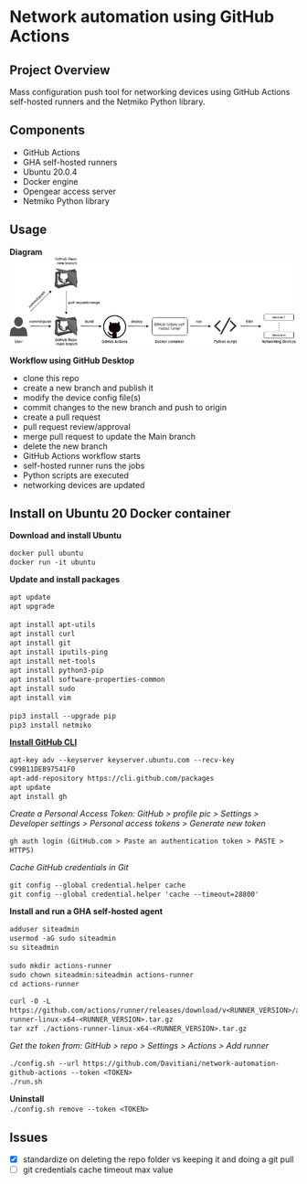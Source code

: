 # Network automation using GitHub Actions


## Project Overview
Mass configuration push tool for networking devices using GitHub Actions self-hosted runners and the Netmiko Python library.


## Components
- GitHub Actions
- GHA self-hosted runners
- Ubuntu 20.0.4
- Docker engine
- Opengear access server
- Netmiko Python library


## Usage
**Diagram**
![](/diagram-network-automation-github-actions.png)

**Workflow using GitHub Desktop**  
- clone this repo
- create a new branch and publish it
- modify the device config file(s)
- commit changes to the new branch and push to origin
- create a pull request
- pull request review/approval
- merge pull request to update the Main branch
- delete the new branch
- GitHub Actions workflow starts
- self-hosted runner runs the jobs
- Python scripts are executed
- networking devices are updated


## Install on Ubuntu 20 Docker container
**Download and install Ubuntu**
```
docker pull ubuntu
docker run -it ubuntu
```
**Update and install packages**
```
apt update
apt upgrade

apt install apt-utils
apt install curl 
apt install git  
apt install iputils-ping  
apt install net-tools
apt install python3-pip
apt install software-properties-common
apt install sudo
apt install vim

pip3 install --upgrade pip
pip3 install netmiko
```

**[Install GitHub CLI](https://github.com/cli/cli/blob/trunk/docs/install_linux.md)**
```
apt-key adv --keyserver keyserver.ubuntu.com --recv-key C99B11DEB97541F0
apt-add-repository https://cli.github.com/packages
apt update
apt install gh
```
*Create a Personal Access Token: GitHub > profile pic > Settings > Developer settings > Personal access tokens > Generate new token*  
```
gh auth login (GitHub.com > Paste an authentication token > PASTE > HTTPS)
```

*Cache GitHub credentials in Git*  
```
git config --global credential.helper cache
git config --global credential.helper 'cache --timeout=28800'
```

**Install and run a GHA self-hosted agent**
```
adduser siteadmin
usermod -aG sudo siteadmin
su siteadmin

sudo mkdir actions-runner
sudo chown siteadmin:siteadmin actions-runner
cd actions-runner
```
```
curl -O -L https://github.com/actions/runner/releases/download/v<RUNNER_VERSION>/actions-runner-linux-x64-<RUNNER_VERSION>.tar.gz
tar xzf ./actions-runner-linux-x64-<RUNNER_VERSION>.tar.gz
```
*Get the token from: GitHub > repo > Settings > Actions > Add runner*
```
./config.sh --url https://github.com/Davitiani/network-automation-github-actions --token <TOKEN>
./run.sh
```

**Uninstall**  
`./config.sh remove --token <TOKEN>`


## Issues
- [x] standardize on deleting the repo folder vs keeping it and doing a git pull  
- [ ] git credentials cache timeout max value
